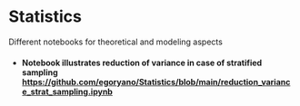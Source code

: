 # Statistics
Different notebooks for theoretical and modeling aspects

- #### Notebook illustrates reduction of variance in case of stratified sampling https://github.com/egoryano/Statistics/blob/main/reduction_variance_strat_sampling.ipynb
